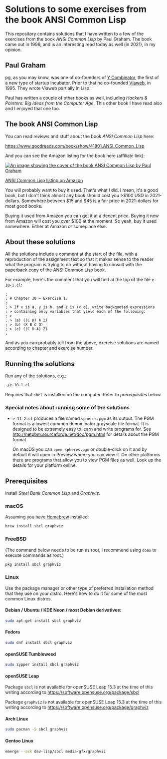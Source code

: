 # Solutions to some exercises from the book ANSI Common Lisp

This repository contains solutions that I have written to a few
of the exercises from the book *ANSI Common Lisp* by Paul Graham.
The book came out in 1996, and is an interesting read today as well
(in 2021), in my opinion.

## Paul Graham

pg, as you may know, was one of co-founders of
[Y Combinator](http://ycombinator.com/), the first of a new type
of startup incubator. Prior to that he co-founded
[Viaweb](https://en.wikipedia.org/wiki/Viaweb), in 1995.
They wrote Viaweb partially in Lisp.

Paul has written a couple of other books as well, including
*Hackers & Painters: Big Ideas from the Computer Age*. This other
book I have read also and I enjoyed that one too.

## The book ANSI Common Lisp

You can read reviews and stuff about the book *ANSI Common Lisp* here:

https://www.goodreads.com/book/show/41801.ANSI_Common_Lisp

And you can see the Amazon listing for the book here (affiliate link):

[![An image showing the cover of the book ANSI Common Lisp by Paul Graham](https://ws-na.amazon-adsystem.com/widgets/q?_encoding=UTF8&MarketPlace=US&ASIN=0133708756&ServiceVersion=20070822&ID=AsinImage&WS=1&Format=_SL250_&tag=codetrotter-20)](https://www.amazon.com/gp/product/0133708756/ref=as_li_tl?ie=UTF8&camp=1789&creative=9325&creativeASIN=0133708756&linkCode=as2&tag=codetrotter-20&linkId=79f72e2b82ad2b55bae9fbbe53ee4a65)

[ANSI Common Lisp listing on Amazon](https://www.amazon.com/gp/product/0133708756/ref=as_li_tl?ie=UTF8&camp=1789&creative=9325&creativeASIN=0133708756&linkCode=as2&tag=codetrotter-20&linkId=5c1780d903bedacafcd8ee7f8a27d3b0)

You will probably want to buy it used. That's what I did. I mean, it's
a good book, but I don't think almost any book should cost you >$100 USD
in 2021-dollars. Somewhere between $15 and $45 is a fair price
in 2021-dollars for most good books.

Buying it used from Amazon you can get it at a decent price.
Buying it new from Amazon will cost you over $100 at the moment. So yeah,
buy it used somewhere. Either at Amazon or someplace else.

## About these solutions

All the solutions include a comment at the start of the file, with a reproduction
of the assignment text so that it makes sense to the reader what the program is trying
to do without having to consult with the paperback copy of the ANSI Common Lisp book.

For example, here's the comment that you will find at the top of the file `e-10-1.cl`:

```sbcl
;
; # Chapter 10 – Exercise 1.
;
; > If x is a, y is b, and z is (c d), write backquoted expressions
; > containing only variables that yield each of the following:
; >
; > (a) ((C D) A Z)
; > (b) (X B C D)
; > (c) ((C D A) Z)
;
```

And as you can probably tell from the above, exercise solutions are named according to
chapter and exercise number.

## Running the solutions

Run any of the solutions, e.g.:

```zsh
./e-10-1.cl
```

Requires that `sbcl` is installed on the computer. Refer to *prerequisites* below.

### Special notes about running some of the solutions

* `e-11-2.cl` produces a file named `spheres.pgm` as its output.
  The PGM format is a lowest common denominator grayscale file format.
  It is designed to be extremely easy to learn and write programs for.
  See http://netpbm.sourceforge.net/doc/pgm.html for details
  about the PGM format.

  On macOS you can `open spheres.pgm` or double-click on it and
  by default it will open in Preview where you can view it.
  On other platforms there are programs that allow you to view
  PGM files as well. Look up the details for your platform online.

## Prerequisites

Install *Steel Bank Common Lisp* and *Graphviz*.

### macOS

Assuming you have [Homebrew](https://brew.sh/) installed:

```zsh
brew install sbcl graphviz
```

### FreeBSD

(The command below needs to be run as root, I recommend using `doas` to execute commands as root.)

```zsh
pkg install sbcl graphviz
```

### Linux

Use the package manager or other type of preferred installation method that they use on your distro.
Here's how to do it for some of the most common Linux distros.

#### Debian / Ubuntu / KDE Neon / most Debian derivatives:

```zsh
sudo apt-get install sbcl graphviz
```

#### Fedora

```zsh
sudo dnf install sbcl graphviz
```

#### openSUSE Tumbleweed

```zsh
sudo zypper install sbcl graphviz
```

#### openSUSE Leap

Package `sbcl` is not available for openSUSE Leap 15.3 at the time of this
writing according to https://software.opensuse.org/package/sbcl

Package `graphviz` is not available for openSUSE Leap 15.3 at the time of this
writing according to https://software.opensuse.org/package/graphviz

#### Arch Linux

```zsh
sudo pacman -S sbcl graphviz
```

#### Gentoo Linux

```zsh
emerge --ask dev-lisp/sbcl media-gfx/graphviz
```
